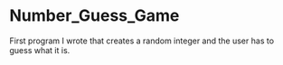 # Number_Guess_Game
First program I wrote that creates a random integer and the user has to guess what it is.
